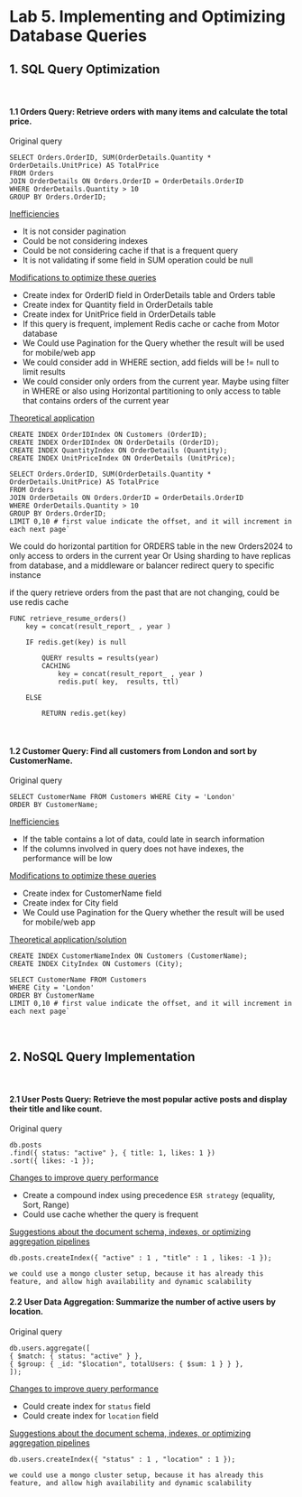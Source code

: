 # Lab 5. Implementing and Optimizing Database Queries

## 1. SQL Query Optimization

<br/>

#### 1.1 Orders Query: Retrieve orders with many items and calculate the total price.

Original query

    SELECT Orders.OrderID, SUM(OrderDetails.Quantity * OrderDetails.UnitPrice) AS TotalPrice
    FROM Orders
    JOIN OrderDetails ON Orders.OrderID = OrderDetails.OrderID
    WHERE OrderDetails.Quantity > 10
    GROUP BY Orders.OrderID;

<u>Inefficiencies </u>
* It is not consider pagination
* Could be not considering indexes 
* Could be not considering cache if that is a frequent query
* It is not validating if some field in SUM operation could be null


<u>Modifications to optimize these queries</u>
* Create index for OrderID field in OrderDetails table and Orders table
* Create index for Quantity field in OrderDetails table
* Create index for UnitPrice field in OrderDetails table
* If this query is frequent, implement Redis cache or cache from Motor database
* We Could use Pagination for the Query whether the result will be used for mobile/web app
* We could consider add in WHERE section, add fields will be  != null to limit results  
* We could consider only orders from the current year. Maybe using filter in WHERE or also using Horizontal partitioning to only access to table that contains orders of the current year 

<u>Theoretical application </u>

    CREATE INDEX OrderIDIndex ON Customers (OrderID);
    CREATE INDEX OrderIDIndex ON OrderDetails (OrderID);
    CREATE INDEX QuantityIndex ON OrderDetails (Quantity);
    CREATE INDEX UnitPriceIndex ON OrderDetails (UnitPrice);
    
    SELECT Orders.OrderID, SUM(OrderDetails.Quantity * OrderDetails.UnitPrice) AS TotalPrice
    FROM Orders
    JOIN OrderDetails ON Orders.OrderID = OrderDetails.OrderID
    WHERE OrderDetails.Quantity > 10
    GROUP BY Orders.OrderID;
    LIMIT 0,10 # first value indicate the offset, and it will increment in each next page`

We could do horizontal partition for ORDERS table in the new Orders2024 to only access to orders in the current year
Or Using sharding to have replicas from database, and a middleware or balancer redirect query to specific instance

if the query retrieve orders from the past that are not changing, could be use redis cache

    FUNC retrieve_resume_orders()
        key = concat(result_report_ , year )

        IF redis.get(key) is null

            QUERY results = results(year)
            CACHING
                key = concat(result_report_ , year )
                redis.put( key,  results, ttl)

        ELSE
            
            RETURN redis.get(key)


<br/>


#### 1.2 Customer Query: Find all customers from London and sort by CustomerName.

Original query

    SELECT CustomerName FROM Customers WHERE City = 'London' 
    ORDER BY CustomerName;

<u>Inefficiencies </u>
* If the table contains a lot of data, could late in search information
* If the columns involved in query does not have indexes, the performance will be low

<u>Modifications to optimize these queries</u>
* Create index for CustomerName field
* Create index for City field
* We Could use Pagination for the Query whether the result will be used for mobile/web app 

<u>Theoretical application/solution </u>

    CREATE INDEX CustomerNameIndex ON Customers (CustomerName);
    CREATE INDEX CityIndex ON Customers (City);

    SELECT CustomerName FROM Customers 
    WHERE City = 'London'
    ORDER BY CustomerName
    LIMIT 0,10 # first value indicate the offset, and it will increment in each next page`

<br/>

## 2. NoSQL Query Implementation

<br/>

#### 2.1 User Posts Query: Retrieve the most popular active posts and display their title and like count.

Original query

    db.posts
    .find({ status: "active" }, { title: 1, likes: 1 })
    .sort({ likes: -1 });

<u>Changes to improve query performance</u>
* Create a compound index using precedence `ESR strategy` (equality, Sort, Range)
* Could use cache whether the query is frequent 
 

<u>Suggestions about the document schema, indexes, or optimizing aggregation pipelines</u>

    db.posts.createIndex({ "active" : 1 , "title" : 1 , likes: -1 });
    
    we could use a mongo cluster setup, because it has already this feature, and allow high availability and dynamic scalability


#### 2.2 User Data Aggregation: Summarize the number of active users by location.

Original query

    db.users.aggregate([
    { $match: { status: "active" } },
    { $group: { _id: "$location", totalUsers: { $sum: 1 } } },
    ]);

<u>Changes to improve query performance</u>

* Could create index for `status` field
* Could create index for `location` field

<u>Suggestions about the document schema, indexes, or optimizing aggregation pipelines</u>

    db.users.createIndex({ "status" : 1 , "location" : 1 });

    we could use a mongo cluster setup, because it has already this feature, and allow high availability and dynamic scalability


